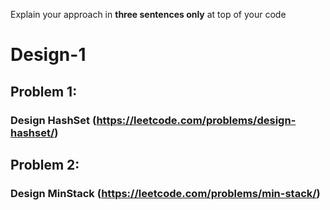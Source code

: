 Explain your approach in **three sentences only** at top of your code

# Design-1

## Problem 1:
### Design HashSet (https://leetcode.com/problems/design-hashset/)


## Problem 2:
### Design MinStack (https://leetcode.com/problems/min-stack/)



